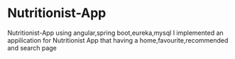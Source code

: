 # Nutritionist-App
Nutritionist-App using angular,spring boot,eureka,mysql I implemented an appilication for Nutritionist App that having a home,favourite,recommended and search page
